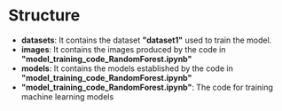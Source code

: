 # Structure
+ **datasets**: It contains the dataset **"dataset1"** used to train the model.
+ **images**: It contains the images produced by the code in **"model_training_code_RandomForest.ipynb"**
+ **models**: It contains the models established by the code in **"model_training_code_RandomForest.ipynb"**
+ **"model_training_code_RandomForest.ipynb"**: The code for training machine learning models
